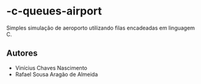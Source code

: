 # -c-queues-airport

Simples simulação de aeroporto utilizando filas encadeadas em linguagem C.

## Autores

- Vinícius Chaves Nascimento
- Rafael Sousa Aragão de Almeida
